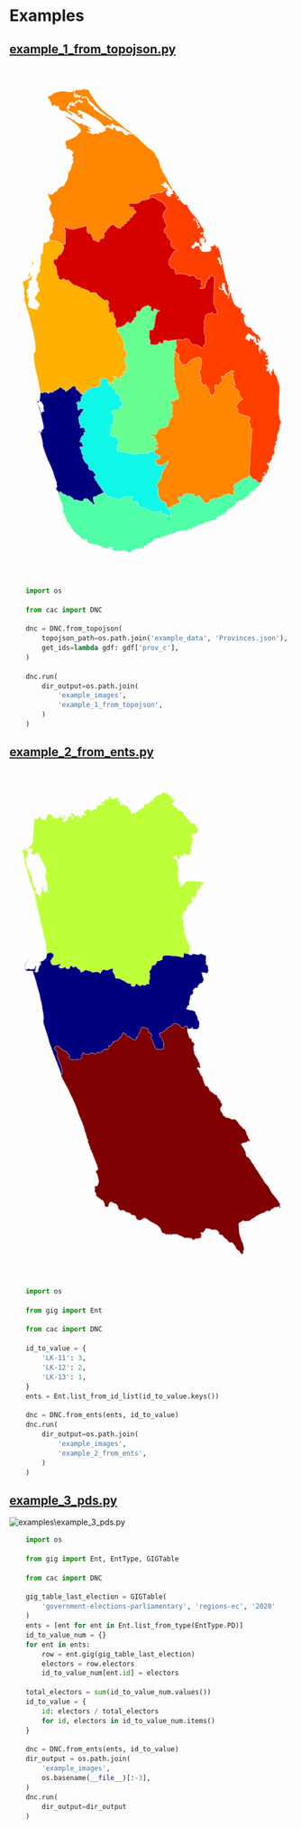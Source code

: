# Examples

## [example_1_from_topojson.py](examples/example_1_from_topojson.py)

![examples\example_1_from_topojson.py](example_images\example_1_from_topojson\animated.gif)

```python
    import os

    from cac import DNC

    dnc = DNC.from_topojson(
        topojson_path=os.path.join('example_data', 'Provinces.json'),
        get_ids=lambda gdf: gdf['prov_c'],
    )

    dnc.run(
        dir_output=os.path.join(
            'example_images',
            'example_1_from_topojson',
        )
    )

```

## [example_2_from_ents.py](examples/example_2_from_ents.py)

![examples\example_2_from_ents.py](example_images\example_2_from_ents\animated.gif)

```python
    import os

    from gig import Ent

    from cac import DNC

    id_to_value = {
        'LK-11': 3,
        'LK-12': 2,
        'LK-13': 1,
    }
    ents = Ent.list_from_id_list(id_to_value.keys())

    dnc = DNC.from_ents(ents, id_to_value)
    dnc.run(
        dir_output=os.path.join(
            'example_images',
            'example_2_from_ents',
        )
    )

```

## [example_3_pds.py](examples/example_3_pds.py)

![examples\example_3_pds.py](example_images\example_3_pds\animated.gif)

```python
    import os

    from gig import Ent, EntType, GIGTable

    from cac import DNC

    gig_table_last_election = GIGTable(
        'government-elections-parliamentary', 'regions-ec', '2020'
    )
    ents = [ent for ent in Ent.list_from_type(EntType.PD)]
    id_to_value_num = {}
    for ent in ents:
        row = ent.gig(gig_table_last_election)
        electors = row.electors
        id_to_value_num[ent.id] = electors

    total_electors = sum(id_to_value_num.values())
    id_to_value = {
        id: electors / total_electors
        for id, electors in id_to_value_num.items()
    }

    dnc = DNC.from_ents(ents, id_to_value)
    dir_output = os.path.join(
        'example_images',
        os.basename(__file__)[:-3],
    )
    dnc.run(
        dir_output=dir_output
    )

```
